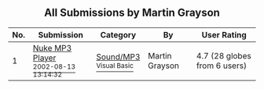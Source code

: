 ﻿<div align="center">

## All Submissions by Martin Grayson

</div>

No.  | Submission | Category | By   | User Rating
---- | ---------- | -------- | ---- | -----------
1 | [Nuke MP3 Player<br /><sup>2002-08-13 13:14:32</sup>](https://github.com/Planet-Source-Code/martin-grayson-nuke-mp3-player__1-37911) | [Sound/MP3<br /><sup>Visual Basic</sup>](../ByCategory/sound-mp3__1-45.md) | Martin Grayson | 4.7 (28 globes from 6 users)
